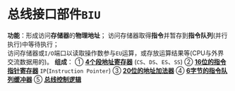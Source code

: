 # 总线接口部件`BIU`

**功能**：形成访问**存储器**的**物理地址**；
            访问存储器取得**指令**并暂存到**指令队列**(并行执行)中等待执行；     
            访问存储器或`I/O`端口以读取操作数参与`EU`运算，或存放运算结果等(CPU与外界交流数据用的)。	
**组成**：
		① [**4个段地址寄存器**](段地址寄存器.md) (`CS`、`DS`、`ES`、`SS`)
		② [**16位的指令指针寄存器**](指令指针寄存器IP.md) `IP`(`Instruction Pointer`)
		③ [**20位的地址加法器**](地址加法器.md)
		④ [**6字节的指令队列缓冲器**](指令队列缓冲器.md)
		⑤ [**总线控制逻辑**](总线控制逻辑.md)
